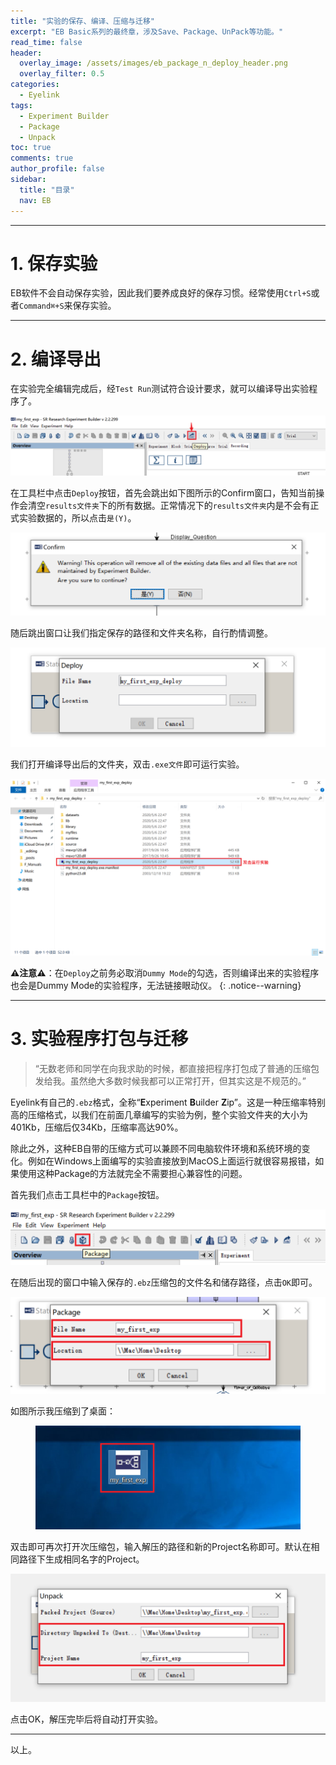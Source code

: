 ```yaml
---
title: "实验的保存、编译、压缩与迁移"
excerpt: "EB Basic系列的最终章，涉及Save、Package、UnPack等功能。"
read_time: false
header:
  overlay_image: /assets/images/eb_package_n_deploy_header.png
  overlay_filter: 0.5
categories:
  - Eyelink
tags:
  - Experiment Builder
  - Package
  - Unpack
toc: true
comments: true
author_profile: false
sidebar:
  title: "目录"
  nav: EB
---
```


---

# 1. 保存实验

EB软件不会自动保存实验，因此我们要养成良好的保存习惯。经常使用`Ctrl+S`或者`Command⌘+S`来保存实验。

---

# 2. 编译导出

在实验完全编辑完成后，经`Test Run`测试符合设计要求，就可以编译导出实验程序了。

![eb_show_deploy](/assets/images/eb_show_deploy.png)

在工具栏中点击`Deploy`按钮，首先会跳出如下图所示的Confirm窗口，告知当前操作会清空`results文件夹`下的所有数据。正常情况下的`results文件夹`内是不会有正式实验数据的，所以点击`是(Y)`。

![eb_deploy_confirm_window](/assets/images/eb_deploy_confirm_window.png)

随后跳出窗口让我们指定保存的路径和文件夹名称，自行酌情调整。

![eb_deploy_window](/assets/images/eb_deploy_window.png)

我们打开编译导出后的文件夹，双击`.exe文件`即可运行实验。

![eb_deployed_folder](/assets/images/eb_deployed_folder.png)

**⚠️注意⚠️**：在`Deploy`之前务必取消`Dummy Mode`的勾选，否则编译出来的实验程序也会是Dummy Mode的实验程序，无法链接眼动仪。
{: .notice--warning}

---

# 3. 实验程序打包与迁移

> “无数老师和同学在向我求助的时候，都直接把程序打包成了普通的压缩包发给我。虽然绝大多数时候我都可以正常打开，但其实这是不规范的。”

Eyelink有自己的`.ebz`格式，全称“**E**xperiment **B**uilder **Z**ip”。这是一种压缩率特别高的压缩格式，以我们在前面几章编写的实验为例，整个实验文件夹的大小为401Kb，压缩后仅34Kb，压缩率高达90%。

除此之外，这种EB自带的压缩方式可以兼顾不同电脑软件环境和系统环境的变化。例如在Windows上面编写的实验直接放到MacOS上面运行就很容易报错，如果使用这种Package的方法就完全不需要担心兼容性的问题。

首先我们点击工具栏中的`Package`按钮。

![eb_show_package](/assets/images/eb_show_package.png)

在随后出现的窗口中输入保存的`.ebz`压缩包的文件名和储存路径，点击`OK`即可。

![eb_package_window](/assets/images/eb_package_window.png)

如图所示我压缩到了桌面：

<figure class="align-center">
  <img src="/assets/images/eb_show_packaged_ebz.png" alt="">
</figure> 


双击即可再次打开次压缩包，输入解压的路径和新的Project名称即可。默认在相同路径下生成相同名字的Project。

![eb_unpack_window](/assets/images/eb_unpack_window.png)

点击OK，解压完毕后将自动打开实验。

---

以上。